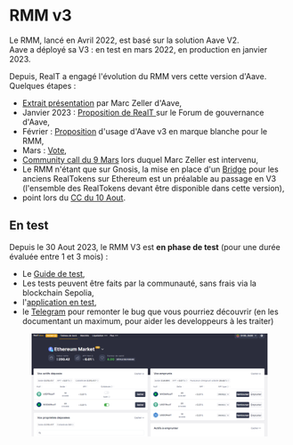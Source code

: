 # RMM v3

Le RMM, lancé en Avril 2022, est basé sur la solution Aave V2. \
Aave a déployé sa V3 : en test en mars 2022, en production en janvier 2023.

Depuis, RealT a engagé l'évolution du RMM vers cette version d'Aave. Quelques étapes :&#x20;

* &#x20;[Extrait présentation](https://youtu.be/9M\_fcVH-OIg?t=1477) par Marc Zeller d'Aave,
* Janvier 2023 : [Proposition de RealT ](https://governance.aave.com/t/deploy-the-rmm-v2-with-the-aave-v3-version/11249)sur le Forum de gouvernance d'Aave,
* Février : [Proposition](https://governance.aave.com/t/arfc-proposal-for-deploying-whitelabel-aave-v3-market-for-realt-tokens-on-gnosischain/11897) d'usage d'Aave v3 en marque blanche pour le RMM,
* Mars : [Vote](https://snapshot.org/#/aave.eth/proposal/0xff69be7580614ebc1a455591c1bd651d8f0af12070d277d7d8846beb3c7c964b),
* [Community call du 9 Mars](https://www.youtube.com/watch?v=Csfsqg6tFuU\&ab\_channel=RealT) lors duquel Marc Zeller est intervenu,
* Le RMM n'étant que sur Gnosis, la mise en place d'un [Bridge](../bridge-realtokens-realt/) pour les anciens RealTokens sur Ethereum est un préalable au passage en V3 (l'ensemble des RealTokens devant être disponible dans cette version),
* point lors du [CC du 10 Aout](https://youtu.be/gaBDoGh2w4k?t=3903).

## En test

Depuis le 30 Aout 2023, le RMM V3 est **en phase de test** (pour une durée évaluée entre 1 et 3 mois) :&#x20;

* Le [Guide de test](https://docs.google.com/document/d/1spk1WrqdKHILwFRi\_yRDf\_fbFz3ZYCuZh5g\_ni0laQA/edit#heading=h.wl1hkzqboxwj),
* Les tests peuvent être faits par la communauté, sans frais via la blockchain Sepolia,
* l'[application en test](https://staging-rmm.realtoken.network/),
* le [Telegram](https://t.me/+j0tdQOWxMEtmOGFk) pour remonter le bug que vous pourriez découvrir (en les documentant un maximum, pour aider les developpeurs à les traiter)

<div data-full-width="true">

<figure><img src="../../.gitbook/assets/image (7).png" alt="" width="563"><figcaption></figcaption></figure>

</div>
